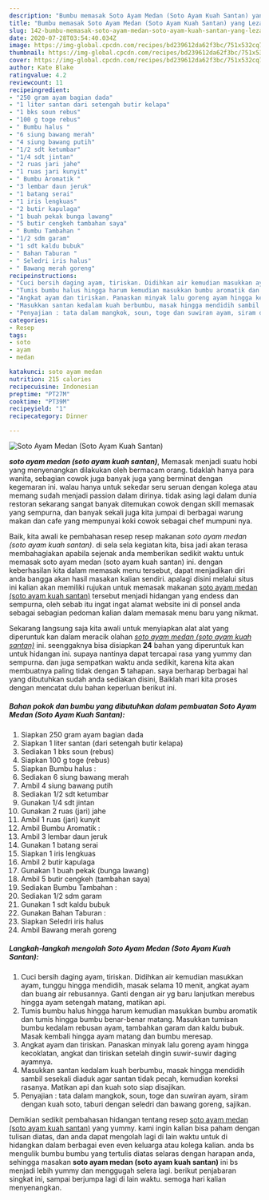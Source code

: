 ```yaml
---
description: "Bumbu memasak Soto Ayam Medan (Soto Ayam Kuah Santan) yang Lezat Sekali"
title: "Bumbu memasak Soto Ayam Medan (Soto Ayam Kuah Santan) yang Lezat Sekali"
slug: 142-bumbu-memasak-soto-ayam-medan-soto-ayam-kuah-santan-yang-lezat-sekali
date: 2020-07-28T03:54:40.034Z
image: https://img-global.cpcdn.com/recipes/bd239612da62f3bc/751x532cq70/soto-ayam-medan-soto-ayam-kuah-santan-foto-resep-utama.jpg
thumbnail: https://img-global.cpcdn.com/recipes/bd239612da62f3bc/751x532cq70/soto-ayam-medan-soto-ayam-kuah-santan-foto-resep-utama.jpg
cover: https://img-global.cpcdn.com/recipes/bd239612da62f3bc/751x532cq70/soto-ayam-medan-soto-ayam-kuah-santan-foto-resep-utama.jpg
author: Kate Blake
ratingvalue: 4.2
reviewcount: 11
recipeingredient:
- "250 gram ayam bagian dada"
- "1 liter santan dari setengah butir kelapa"
- "1 bks soun rebus"
- "100 g toge rebus"
- " Bumbu halus "
- "6 siung bawang merah"
- "4 siung bawang putih"
- "1/2 sdt ketumbar"
- "1/4 sdt jintan"
- "2 ruas jari jahe"
- "1 ruas jari kunyit"
- " Bumbu Aromatik "
- "3 lembar daun jeruk"
- "1 batang serai"
- "1 iris lengkuas"
- "2 butir kapulaga"
- "1 buah pekak bunga lawang"
- "5 butir cengkeh tambahan saya"
- " Bumbu Tambahan "
- "1/2 sdm garam"
- "1 sdt kaldu bubuk"
- " Bahan Taburan "
- " Seledri iris halus"
- " Bawang merah goreng"
recipeinstructions:
- "Cuci bersih daging ayam, tiriskan. Didihkan air kemudian masukkan ayam, tunggu hingga mendidih, masak selama 10 menit, angkat ayam dan buang air rebusannya. Ganti dengan air yg baru lanjutkan merebus hingga ayam setengah matang, matikan api."
- "Tumis bumbu halus hingga harum kemudian masukkan bumbu aromatik dan tumis hingga bumbu benar-benar matang. Masukkan tumisan bumbu kedalam rebusan ayam, tambahkan garam dan kaldu bubuk. Masak kembali hingga ayam matang dan bumbu meresap."
- "Angkat ayam dan tiriskan. Panaskan minyak lalu goreng ayam hingga kecoklatan, angkat dan tiriskan setelah dingin suwir-suwir daging ayamnya."
- "Masukkan santan kedalam kuah berbumbu, masak hingga mendidih sambil sesekali diaduk agar santan tidak pecah, kemudian koreksi rasanya. Matikan api dan kuah soto siap disajikan."
- "Penyajian : tata dalam mangkok, soun, toge dan suwiran ayam, siram dengan kuah soto, taburi dengan seledri dan bawang goreng, sajikan."
categories:
- Resep
tags:
- soto
- ayam
- medan

katakunci: soto ayam medan 
nutrition: 215 calories
recipecuisine: Indonesian
preptime: "PT27M"
cooktime: "PT39M"
recipeyield: "1"
recipecategory: Dinner

---
```



![Soto Ayam Medan (Soto Ayam Kuah Santan)](https://img-global.cpcdn.com/recipes/bd239612da62f3bc/751x532cq70/soto-ayam-medan-soto-ayam-kuah-santan-foto-resep-utama.jpg)

<b><i>soto ayam medan (soto ayam kuah santan)</i></b>, Memasak menjadi suatu hobi yang menyenangkan dilakukan oleh bermacam orang. tidaklah hanya para wanita, sebagian cowok juga banyak juga yang berminat dengan kegemaran ini. walau hanya untuk sekedar seru seruan dengan kolega atau memang sudah menjadi passion dalam dirinya. tidak asing lagi dalam dunia restoran sekarang sangat banyak ditemukan cowok dengan skill memasak yang sempurna, dan banyak sekali juga kita jumpai di berbagai warung makan dan cafe yang mempunyai koki cowok sebagai chef mumpuni nya.



Baik, kita awali ke pembahasan resep resep makanan <i>soto ayam medan (soto ayam kuah santan)</i>. di sela sela kegiatan kita, bisa jadi akan terasa membahagiakan apabila sejenak anda memberikan sedikit waktu untuk memasak soto ayam medan (soto ayam kuah santan) ini. dengan keberhasilan kita dalam memasak menu tersebut, dapat menjadikan diri anda bangga akan hasil masakan kalian sendiri. apalagi disini melalui situs ini kalian akan memiliki rujukan untuk memasak makanan <u>soto ayam medan (soto ayam kuah santan)</u> tersebut menjadi hidangan yang endess dan sempurna, oleh sebab itu ingat ingat alamat website ini di ponsel anda sebagai sebagian pedoman kalian dalam memasak menu baru yang nikmat.


Sekarang langsung saja kita awali untuk menyiapkan alat alat yang diperuntuk kan dalam meracik olahan <u><i>soto ayam medan (soto ayam kuah santan)</i></u> ini. seenggaknya bisa disiapkan <b>24</b> bahan yang diperuntuk kan untuk hidangan ini. supaya nantinya dapat tercapai rasa yang yummy dan sempurna. dan juga sempatkan waktu anda sedikit, karena kita akan membuatnya paling tidak dengan <b>5</b> tahapan. saya berharap berbagai hal yang dibutuhkan sudah anda sediakan disini, Baiklah mari kita proses dengan mencatat dulu bahan keperluan berikut ini.

<!--inarticleads1-->

##### Bahan pokok dan bumbu yang dibutuhkan dalam pembuatan Soto Ayam Medan (Soto Ayam Kuah Santan):

1. Siapkan 250 gram ayam bagian dada
1. Siapkan 1 liter santan (dari setengah butir kelapa)
1. Sediakan 1 bks soun (rebus)
1. Siapkan 100 g toge (rebus)
1. Siapkan  Bumbu halus :
1. Sediakan 6 siung bawang merah
1. Ambil 4 siung bawang putih
1. Sediakan 1/2 sdt ketumbar
1. Gunakan 1/4 sdt jintan
1. Gunakan 2 ruas (jari) jahe
1. Ambil 1 ruas (jari) kunyit
1. Ambil  Bumbu Aromatik :
1. Ambil 3 lembar daun jeruk
1. Gunakan 1 batang serai
1. Siapkan 1 iris lengkuas
1. Ambil 2 butir kapulaga
1. Gunakan 1 buah pekak (bunga lawang)
1. Ambil 5 butir cengkeh (tambahan saya)
1. Sediakan  Bumbu Tambahan :
1. Sediakan 1/2 sdm garam
1. Gunakan 1 sdt kaldu bubuk
1. Gunakan  Bahan Taburan :
1. Siapkan  Seledri iris halus
1. Ambil  Bawang merah goreng




<!--inarticleads2-->

##### Langkah-langkah mengolah Soto Ayam Medan (Soto Ayam Kuah Santan):

1. Cuci bersih daging ayam, tiriskan. Didihkan air kemudian masukkan ayam, tunggu hingga mendidih, masak selama 10 menit, angkat ayam dan buang air rebusannya. Ganti dengan air yg baru lanjutkan merebus hingga ayam setengah matang, matikan api.
1. Tumis bumbu halus hingga harum kemudian masukkan bumbu aromatik dan tumis hingga bumbu benar-benar matang. Masukkan tumisan bumbu kedalam rebusan ayam, tambahkan garam dan kaldu bubuk. Masak kembali hingga ayam matang dan bumbu meresap.
1. Angkat ayam dan tiriskan. Panaskan minyak lalu goreng ayam hingga kecoklatan, angkat dan tiriskan setelah dingin suwir-suwir daging ayamnya.
1. Masukkan santan kedalam kuah berbumbu, masak hingga mendidih sambil sesekali diaduk agar santan tidak pecah, kemudian koreksi rasanya. Matikan api dan kuah soto siap disajikan.
1. Penyajian : tata dalam mangkok, soun, toge dan suwiran ayam, siram dengan kuah soto, taburi dengan seledri dan bawang goreng, sajikan.




Demikian sedikit pembahasan hidangan tentang resep <u>soto ayam medan (soto ayam kuah santan)</u> yang yummy. kami ingin kalian bisa paham dengan tulisan diatas, dan anda dapat mengolah lagi di lain waktu untuk di hidangkan dalam berbagai even even keluarga atau kolega kalian. anda bs mengulik bumbu bumbu yang tertulis diatas selaras dengan harapan anda, sehingga masakan <b>soto ayam medan (soto ayam kuah santan)</b> ini bs menjadi lebih yummy dan menggugah selera lagi. berikut penjabaran singkat ini, sampai berjumpa lagi di lain waktu. semoga hari kalian menyenangkan.
